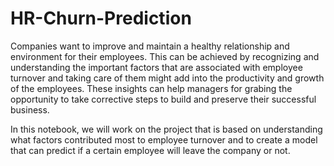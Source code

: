 # HR-Churn-Prediction
Companies want to improve and maintain a healthy relationship and environment for their employees. This can be achieved by recognizing and understanding the important factors that are associated with employee turnover and taking care of them might add into the productivity and growth of the employees. These insights can help managers for grabing the opportunity to take corrective steps to build and preserve their successful business.

In this notebook, we will work on the project that is based on understanding what factors contributed most to employee turnover and to create a model that can predict if a certain employee will leave the company or not.
